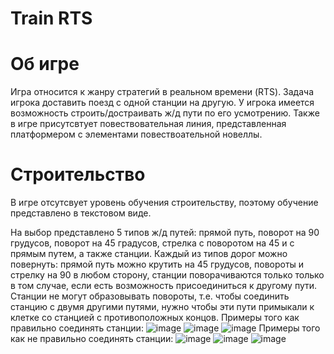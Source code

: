 # Train RTS

# Об игре
Игра относится к жанру стратегий в реальном времени (RTS). Задача игрока доставить поезд с одной станции на другую. У игрока имеется возможность строить/достраивать ж/д пути по его усмотрению. Также в игре присутсвтует повествовательная линия, представленная платформером с элементами повествоательной новеллы.

# Строительство
В игре отсутсвует уровень обучения строительству, поэтому обучение представлено в текстовом виде.

На выбор представлено 5 типов ж/д путей: прямой путь, поворот на 90 грудусов, поворот на 45 градусов, стрелка с поворотом на 45 и с прямым путем, а также станции. 
Каждый из типов дорог можно повернуть: прямой путь можно крутить на 45 грудусов, повороты и стрелку на 90 в любом сторону, станции поворачиваются только только в том случае, если есть возможность присоединиться к другому пути.
Станции не могут образовывать повороты, т.е. чтобы соединить станцию с двумя другими путями, нужно чтобы эти пути примыкали к клетке со станцией с противоположных концов.
Примеры того как правильно соединять станции:
![image](https://user-images.githubusercontent.com/72488586/131981912-e54be0d6-7a46-41aa-843e-d97a839b335d.png)
![image](https://user-images.githubusercontent.com/72488586/131982192-5f584763-2b52-4a9c-9d32-6a36d91a7a48.png)
![image](https://user-images.githubusercontent.com/72488586/131982291-3bcfe0c1-294b-4c90-8ed5-04940e4d9f52.png)
Примеры того как не правильно соединять станции:
![image](https://user-images.githubusercontent.com/72488586/131982343-b992882e-c374-40de-bf19-fe089be9cd41.png)
![image](https://user-images.githubusercontent.com/72488586/131982404-f508889b-2509-4980-a2c5-f440bd051c9a.png)
![image](https://user-images.githubusercontent.com/72488586/131982443-702850d8-a46f-436c-8458-d211cddf90a5.png)


